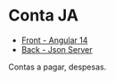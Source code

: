 # Conta JA

* [Front - Angular 14](./front/)
* [Back - Json Server](./back/)

Contas a pagar, despesas.